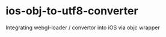 ios-obj-to-utf8-converter
=========================

Integrating webgl-loader / convertor into iOS via objc wrapper
